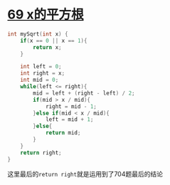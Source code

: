 # [69 x的平方根](https://leetcode.cn/problems/sqrtx/) 

```c++
int mySqrt(int x) {
    if(x == 0 || x == 1){
        return x;
    }

    int left = 0;
    int right = x;
    int mid = 0;
    while(left <= right){
        mid = left + (right - left) / 2;
        if(mid > x / mid){
            right = mid - 1;
        }else if(mid < x / mid){
            left = mid + 1;
        }else{
            return mid;
        }
    }
    return right;
}
```

这里最后的`return right`就是运用到了704题最后的结论